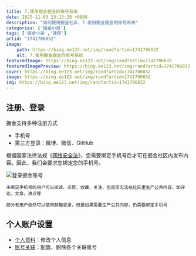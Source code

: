 ```yaml
---
title: 7.使用掘金掘金的账号系统
date: 2025-11-03 23:13:29 +0800
description: "如何使用掘金社区，7.使用掘金掘金的账号系统"
categories: ['掘金小册']
tags: ['掘金小册','课程']
artid: "1741706032"
image:
    path: https://bing.ee123.net/img/rand?artid=1741706032
    alt: 7.使用掘金掘金的账号系统
featuredImage: https://bing.ee123.net/img/rand?artid=1741706032
featuredImagePreview: https://bing.ee123.net/img/rand?artid=1741706032
cover: https://bing.ee123.net/img/rand?artid=1741706032
image: https://bing.ee123.net/img/rand?artid=1741706032
img: https://bing.ee123.net/img/rand?artid=1741706032
---
```



## 注册、登录

掘金支持多种注册方式

- 手机号
- 第三方登录：微博、微信、GitHub

根据国家法律法规《[网络安全法](http://www.cac.gov.cn/2016-11/07/c_1119867116.htm)》，您需要绑定手机号后才可在掘金社区内发布内容。因此，我们会要求您绑定您的手机号。

![登录掘金账号](https://p3-juejin.byteimg.com/tos-cn-i-k3u1fbpfcp/0dd3149e7fb54f7ea88759d850be008b~tplv-k3u1fbpfcp-zoom-1.image)

```!
未绑定手机号的用户可以阅读、点赞、收藏、关注，但是您无法在社区里生产公共内容，如评论、文章、沸点等
```

```!
部分老用户依然可以使用邮箱登录，但是如果需要生产公共内容，仍需要绑定手机号
```


## 个人账户设置

- [个人资料](https://juejin.cn/user/settings/profile)：修改个人信息
- [账号关联](https://juejin.cn/user/settings/account)：配置、删除各个关联账号
